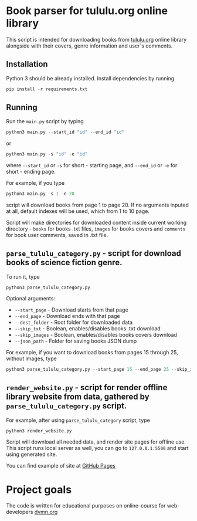 # Book parser for tululu.org online library
This script is intended for downloading books from [tululu.org](https://tululu.org) online library alongside with their covers, genre information and user`s comments.

## Installation

Python 3 should be already installed.
Install dependencies by running
```python
pip install -r requirements.txt
```

## Running

Run the `main.py` script by typing
```python
python3 main.py --start_id "id" --end_id "id"
```
or
```python
python3 main.py -s "id" -e "id"
```
where `--start_id` or `-s` for short - starting page, and `--end_id` or `-e` for short - ending page.

For example, if you type
```python
python3 main.py -s 1 -e 20
```
script will download books from page 1 to page 20. If no arguments inputed at all, default indexes will be used, which from 1 to 10 page.

Script will make directories for downloaded content inside current working directory - `books` for books .txt files, `images` for books covers and `comments` for book user comments, saved in .txt file.


## `parse_tululu_category.py` - script for download books of science fiction genre.

To run it, type
```
python3 parse_tululu_category.py
```
Optional arguments:
* `--start_page` - Download starts from that page
* `--end_page` - Download ends with that page
* `--dest_folder` - Root folder for downloaded data
* `--skip_txt` - Boolean, enables/disables books .txt download
* `--skip_images` - Boolean, enables/disables books covers download
* `--json_path` - Folder for saving books JSON dump

For example, if you want to download books from pages 15 through 25, without images, type
```python
python3 parse_tululu_category.py --start_page 15 --end_page 25 --skip_images
```

## `render_website.py` - script for render offline library website from data, gathered by `parse_tululu_category.py` script.

For example, after using `parse_tululu_category` script, type
```python
python3 render_website.py
```
Script will download all needed data, and render site pages for offline use. This script runs local server as well, you can go to `127.0.0.1:5500` and start using generated site.

You can find example of site at [GitHub Pages](https://mrsabin.github.io/parsing_online_library/)


# Project goals

The code is written for educational purposes on online-course for web-developers [dvmn.org](https://dvmn.org/)
